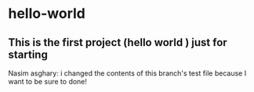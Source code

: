 # hello-world
This is the first project (hello world ) just for starting
--------------------------------------------------
Nasim asghary:
i changed the contents of this branch's test file because I want to be sure to done!
